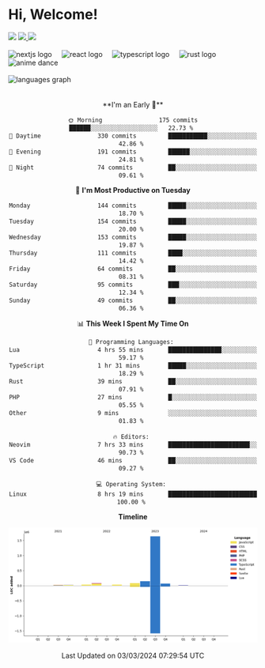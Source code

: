 <div align="center">
  <h1 align="left">
    Hi, Welcome!
  </h1>
  <div align="left">
    <div>
      <img src="https://img.shields.io/github/followers/kraken-afk.svg?style=social&label=Follow&maxAge=2592000" />
      <a href="https://twitter.com/trshppl">
        <img src="https://img.shields.io/twitter/follow/trshppl" />
      </a>
      <a href="https://nv-me.vercel.app">
        <img src="https://img.shields.io/badge/visit-my_site-blue" />
      </a>
    </div>
    <br />
    <div>
      <img src="https://skillicons.dev/icons?i=nextjs" height="40" alt="nextjs logo" />
      <img width="12" />
      <img src="https://skillicons.dev/icons?i=react" height="40" alt="react logo" />
      <img width="12" />
      <img src="https://skillicons.dev/icons?i=ts" height="40" alt="typescript logo" />
      <img width="12" />
      <img src="https://skillicons.dev/icons?i=rust" height="40" alt="rust logo" />
      <img src="https://media.tenor.com/sbvSVkB_hq8AAAAi/anime-dens.gif" alt="anime dance" height="40" />
    </div>
    <br />
    <div>
      <img src="https://github-readme-stats.vercel.app/api/top-langs?username=kraken-afk&locale=en&hide_title=false&layout=compact&card_width=320&langs_count=6&theme=rose_pine&hide_border=true&order=2" height="150" alt="languages graph" />
    </div>
  </div>
  <br />
  <br/>
  <!--START_SECTION:waka-->
**I'm an Early 🐤** 

```text
🌞 Morning                175 commits         ██████░░░░░░░░░░░░░░░░░░░   22.73 % 
🌆 Daytime                330 commits         ███████████░░░░░░░░░░░░░░   42.86 % 
🌃 Evening                191 commits         ██████░░░░░░░░░░░░░░░░░░░   24.81 % 
🌙 Night                  74 commits          ██░░░░░░░░░░░░░░░░░░░░░░░   09.61 % 
```
📅 **I'm Most Productive on Tuesday** 

```text
Monday                   144 commits         █████░░░░░░░░░░░░░░░░░░░░   18.70 % 
Tuesday                  154 commits         █████░░░░░░░░░░░░░░░░░░░░   20.00 % 
Wednesday                153 commits         █████░░░░░░░░░░░░░░░░░░░░   19.87 % 
Thursday                 111 commits         ████░░░░░░░░░░░░░░░░░░░░░   14.42 % 
Friday                   64 commits          ██░░░░░░░░░░░░░░░░░░░░░░░   08.31 % 
Saturday                 95 commits          ███░░░░░░░░░░░░░░░░░░░░░░   12.34 % 
Sunday                   49 commits          ██░░░░░░░░░░░░░░░░░░░░░░░   06.36 % 
```


📊 **This Week I Spent My Time On** 

```text
💬 Programming Languages: 
Lua                      4 hrs 55 mins       ███████████████░░░░░░░░░░   59.17 % 
TypeScript               1 hr 31 mins        █████░░░░░░░░░░░░░░░░░░░░   18.29 % 
Rust                     39 mins             ██░░░░░░░░░░░░░░░░░░░░░░░   07.91 % 
PHP                      27 mins             █░░░░░░░░░░░░░░░░░░░░░░░░   05.55 % 
Other                    9 mins              ░░░░░░░░░░░░░░░░░░░░░░░░░   01.83 % 

🔥 Editors: 
Neovim                   7 hrs 33 mins       ███████████████████████░░   90.73 % 
VS Code                  46 mins             ██░░░░░░░░░░░░░░░░░░░░░░░   09.27 % 

💻 Operating System: 
Linux                    8 hrs 19 mins       █████████████████████████   100.00 % 
```

**Timeline**

![Lines of Code chart](https://raw.githubusercontent.com/kraken-afk/kraken-afk/main/assets/bar_graph.png)


 Last Updated on 03/03/2024 07:29:54 UTC
<!--END_SECTION:waka-->
</div>
<br />
